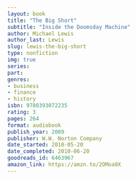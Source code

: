 ```yaml
---
layout: book
title: "The Big Short"
subtitle: "Inside the Doomsday Machine"
author: Michael Lewis
author_last: Lewis
slug: lewis-the-big-short
type: nonfiction
img: true
series: 
part: 
genres:
- business
- finance
- history
isbn: 9780393072235
rating: 3
pages: 264
format: audiobook
publish_year: 2009
publisher: W.W. Norton Company
date_started: 2010-05-20
date_completed: 2010-06-20
goodreads_id: 6463967
amazon_link: https://amzn.to/2OMoa0X
---
```

